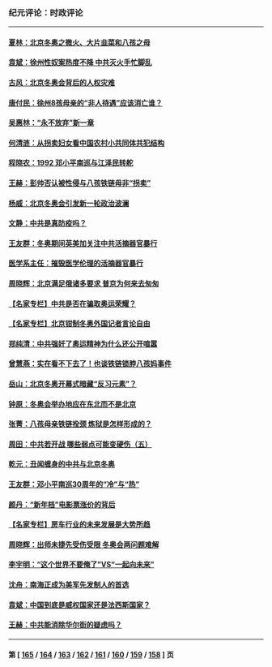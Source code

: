 ### 纪元评论：时政评论
---
#### [夏林：北京冬奥之微火、大片韭菜和八孩之母](../../pages/nsc1025/n13563530.md) 
#### [袁斌：徐州性奴案热度不降 中共灭火手忙脚乱](../../pages/nsc1025/n13562509.md) 
#### [古风：北京冬奥会背后的人权灾难](../../pages/nsc1025/n13562322.md) 
#### [唐付民：徐州8孩母亲的“非人待遇”应该消亡谁？](../../pages/nsc1025/n13562464.md) 
#### [吴惠林：“永不放弃”新一章](../../pages/nsc1025/n13562249.md) 
#### [何清涟：从拐卖妇女看中国农村小共同体共犯结构](../../pages/nsc1025/n13562039.md) 
#### [程晓农：1992 邓小平南巡与江泽民转舵](../../pages/nsc1025/n13562178.md) 
#### [王赫：彭帅否认被性侵与八孩铁链母非“拐卖”](../../pages/nsc1025/n13561906.md) 
#### [杨威：北京冬奥会引发新一轮政治波澜](../../pages/nsc1025/n13561885.md) 
#### [文静：中共是真防疫吗？](../../pages/nsc1025/n13561969.md) 
#### [王友群：冬奥期间英美加关注中共活摘器官暴行](../../pages/nsc1025/n13561171.md) 
#### [医学系主任：摧毁医学伦理的活摘器官暴行](../../pages/nsc1025/n13561012.md) 
#### [周晓辉：北京满足俄诸多要求 普京为何来去匆匆](../../pages/nsc1025/n13561245.md) 
#### [【名家专栏】中共是否在骗取奥运荣耀？](../../pages/nsc1025/n13560743.md) 
#### [【名家专栏】北京钳制冬奥外国记者言论自由](../../pages/nsc1025/n13558602.md) 
#### [郑纯清：中共强奸了奥运精神为什么还公开喧嚣](../../pages/nsc1025/n13560293.md) 
#### [曾慧燕：实在看不下去了！也谈铁链锁脖八孩妈事件](../../pages/nsc1025/n13559901.md) 
#### [岳山：北京冬奥开幕式暗藏“反习元素”？](../../pages/nsc1025/n13559557.md) 
#### [钟原：冬奥会举办地应在东北而不是北京](../../pages/nsc1025/n13559384.md) 
#### [张菁：八孩母亲铁链拴颈 炼狱是怎样形成的？](../../pages/nsc1025/n13559123.md) 
#### [周田：中共若开战 哪些弱点可能变硬伤（五）](../../pages/nsc1025/n13558878.md) 
#### [乾元：丑闻缠身的中共与北京冬奥](../../pages/nsc1025/n13558190.md) 
#### [王友群：邓小平南巡30周年的“冷”与“热”](../../pages/nsc1025/n13557589.md) 
#### [颜丹：“新年档”电影票涨价的背后](../../pages/nsc1025/n13557620.md) 
#### [【名家专栏】房车行业的未来发展是大势所趋](../../pages/nsc1025/n13556893.md) 
#### [周晓辉：出师未捷先受伤受限 冬奥会两问题难解](../../pages/nsc1025/n13557230.md) 
#### [李宇明：“这个世界不要俺了”VS“一起向未来”](../../pages/nsc1025/n13557476.md) 
#### [沈舟：南海正成为美军先发制人的首选](../../pages/nsc1025/n13557051.md) 
#### [袁斌：中国到底是威权国家还是法西斯国家？](../../pages/nsc1025/n13556639.md) 
#### [王赫：中共能消除华尔街的疑虑吗？](../../pages/nsc1025/n13556597.md) 

---
#### 第 [ [165](./165.md) / [164](./164.md) / [163](./163.md) / [162](./162.md) / [161](./161.md) / [160](./160.md) / [159](./159.md) / [158](./158.md) ] 页
